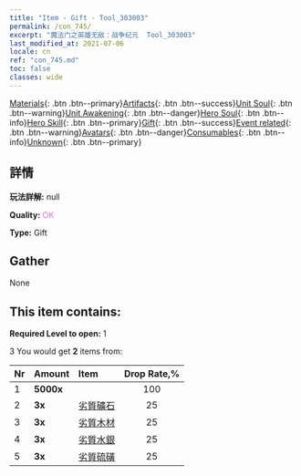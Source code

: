 ```yaml
---
title: "Item - Gift - Tool_303003"
permalink: /con_745/
excerpt: "魔法门之英雄无敌：战争纪元  Tool_303003"
last_modified_at: 2021-07-06
locale: cn
ref: "con_745.md"
toc: false
classes: wide
---
```

 [Materials](/ItemsCN/){: .btn .btn--primary}[Artifacts](/ItemsCN/Artifacts/){: .btn .btn--success}[Unit Soul](/ItemsCN/UnitSoul/){: .btn .btn--warning}[Unit Awakening](/ItemsCN/UnitAwakening/){: .btn .btn--danger}[Hero Soul](/ItemsCN/HeroSoul/){: .btn .btn--info}[Hero Skill](/ItemsCN/HeroSkill/){: .btn .btn--primary}[Gift](/ItemsCN/Gift/){: .btn .btn--success}[Event related](/ItemsCN/Events/){: .btn .btn--warning}[Avatars](/ItemsCN/Avatars/){: .btn .btn--danger}[Consumables](/ItemsCN/Consumables/){: .btn .btn--info}[Unknown](/ItemsCN/Unknown/){: .btn .btn--primary}

## 詳情
 **玩法詳解:** null

 **Quality:** <span style="color: #DA70D6">OK</span>

 **Type:** Gift

## Gather

  None

## This item contains:

 **Required Level to open:** 1

 3 You would get **2** items  from:

  | Nr | Amount |     Item    | Drop Rate,% |
  |:---|:-------|:------------|:---------:|
  | 1 |  **5000x** | <i class="fas fa-coins"/> | 100 | 
  | 2 |  **3x** | [劣質礦石](/cn/Items/mat_1/) | 25 | 
  | 3 |  **3x** | [劣質木材](/cn/Items/mat_1/) | 25 | 
  | 4 |  **3x** | [劣質水銀](/cn/Items/mat_2/) | 25 | 
  | 5 |  **3x** | [劣質硫磺](/cn/Items/mat_3/) | 25 | 
